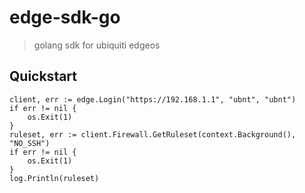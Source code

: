 # edge-sdk-go

> golang sdk for ubiquiti edgeos

## Quickstart
```
client, err := edge.Login("https://192.168.1.1", "ubnt", "ubnt")
if err != nil {
    os.Exit(1)
}
ruleset, err := client.Firewall.GetRuleset(context.Background(), "NO_SSH")
if err != nil {
    os.Exit(1)
}
log.Println(ruleset)
```
